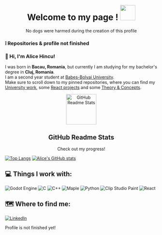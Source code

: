 <!-- Introduction 
<p align="center">
  <img width="300px" src="https://media.giphy.com/media/SwImQhtiNA7io/giphy.gif" align="center" alt="First Computer Dog" /> <img width="300px" src="https://media.giphy.com/media/3oEdU8KR2ww8zTvv5S/giphy.gif" align="center" alt="Second Computer Dog" /> 
-->
  <h1 align="center">Welcome to my page ! <img src="https://media.giphy.com/media/26Fxy3Iz1ari8oytO/giphy.gif" width="50"></h1>
  <p align="center">No dogs were harmed during the creation of this profile</p>
 
### :grey_exclamation: Repositories & profile not finished
<!-- About me -->
### 💬 Hi, I'm Alice Hincu! 

I was born in **Bacau, Romania**, but currently I am studying for my bachelor's degree in **Cluj, Romania**.  \
I am a second year student at [Babes-Bolyai University](http://http://www.cs.ubbcluj.ro/en). \
Make sure to scroll down to my pinned repositories, where you can find my [University work](https://github.com/913AliceHincu/University), some [React projects](https://github.com/913AliceHincu/React) and some [Theory & Concepts](https://github.com/913AliceHincu/Theory-Concepts).


<!-- GitHub Readme Stats-->
 <p align="center">
   <img width="100px" src="https://res.cloudinary.com/anuraghazra/image/upload/v1594908242/logo_ccswme.svg" align="center" alt="GitHub Readme Stats" />
   <h2 align="center">GitHub Readme Stats</h2>
   <p align="center">Check out my progress!</p>
 </p>

[![Top Langs](https://github-readme-stats.vercel.app/api/top-langs/?username=913AliceHincu&langs_count=8)](https://github.com/anuraghazra/github-readme-stats)
[![Alice's GitHub stats](https://github-readme-stats.vercel.app/api?username=913AliceHincu)](https://github.com/anuraghazra/github-readme-stats)



## :computer: Things I work with: 
<p>
  <img alt="Godot Engine" src="https://img.shields.io/badge/GODOT-%23FFFFFF.svg?style=for-the-badge&logo=godot-engine"/>
  <img alt="C" src="https://img.shields.io/badge/c-%2300599C.svg?style=for-the-badge&logo=c&logoColor=white"/>
  <img alt="C++" src="https://img.shields.io/badge/c++-%2300599C.svg?style=for-the-badge&logo=c%2B%2B&logoColor=white"/>
  <img alt="Maple" src="https://img.shields.io/badge/Maple-00457C?style=for-the-badge&logo=leaf&logoColor=white" />
  <img alt="Python" src="https://img.shields.io/badge/python-%2314354C.svg?style=for-the-badge&logo=python&logoColor=white"/>
  <img alt="Clip Studio Paint" src="https://img.shields.io/badge/Clip Studio Paint-%23161616.svg?style=for-the-badge&logo=&logoColor=white"/>
  <img alt="React" src="https://img.shields.io/badge/react-%2320232a.svg?style=for-the-badge&logo=react&logoColor=%2361DAFB"/>
</p>

## :world_map: Where to find me:
<p>
  <a href="https://www.linkedin.com/in/alice-hincu-4a5512192/" target="_blank"><img alt="LinkedIn" src="https://img.shields.io/badge/linkedin-%230077B5.svg?&style=for-the-badge&logo=linkedin&logoColor=white" /></a> 
</p>

Profile is not finished yet!

<!--
**913AliceHincu/913AliceHincu** is a ✨ _special_ ✨ repository because its `README.md` (this file) appears on your GitHub profile.

Here are some ideas to get you started:

- 🔭 I’m currently working on ...
- 🌱 I’m currently learning ...
- 👯 I’m looking to collaborate on ...
- 🤔 I’m looking for help with ...
- 💬 Ask me about ...
- 📫 How to reach me: ...
- 😄 Pronouns: ...
- ⚡ Fun fact: ....
-->
